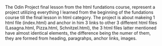 The Odin Project final lesson from the html fundations course, represent a project utilizing everything I learned from the beginning of the fundations course till the final lesson in html category.
The project is about makeing 1 html file (index.html) and anchor in him 3 links to other 3 different html files (Lasagna.html, Pizza.html, Schnitzel.html), the 3 html files latter mentioned have almost identical elements, the difference being the numer of them, they are formed from heading, paragrahps, anchor links, images.     